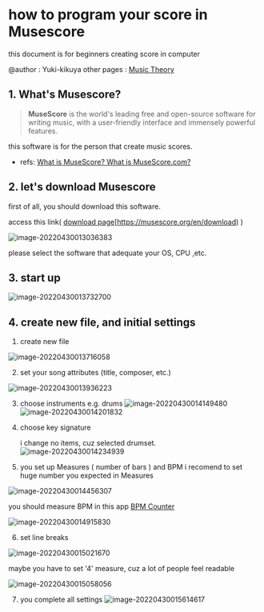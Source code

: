 # how to program your score in Musescore

this document is for beginners creating score in computer 

@author : Yuki-kikuya
other pages : [Music Theory](./theory.md)

## 1. What's Musescore?

> **MuseScore** is the world's leading free and open-source software for writing music, with a user-friendly interface and immensely powerful features.

this software is for the person that create music scores.

* refs: [What is MuseScore? What is MuseScore.com?](https://help.musescore.com/hc/en-us/articles/210257565-What-is-MuseScore-What-is-MuseScore-com-)



## 2. let's download Musescore

first of all, you should download this software.  

access this link( [download page](https://musescore.org/en/download)[https://musescore.org/en/download) )

![image-20220430013036383](README.assets/image-20220430013036383.png)

please select the software that adequate your OS, CPU ,etc.



## 3. start up

![image-20220430013732700](README.assets/image-20220430013732700.png)



## 4. create new file, and initial settings

1. create new file

![image-20220430013716058](README.assets/image-20220430013716058.png)

2. set your song attributes (title, composer, etc.)

![image-20220430013936223](README.assets/image-20220430013936223.png)

3. choose instruments e.g. drums
   ![image-20220430014149480](README.assets/image-20220430014149480.png)
   ![image-20220430014201832](README.assets/image-20220430014201832.png)

4. choose key signature

   i change no items, cuz selected drumset. ![image-20220430014234939](README.assets/image-20220430014234939.png)

5. you set up Measures ( number of bars ) and BPM
   i recomend to set huge number you expected in Measures

![image-20220430014456307](README.assets/image-20220430014456307.png)

you should measure BPM in this app
[BPM Counter](https://bpm.mononichi.com/)

![image-20220430014915830](README.assets/image-20220430014915830.png)

6. set line breaks

![image-20220430015021670](README.assets/image-20220430015021670.png)

maybe you have to set '4' measure, cuz a lot of people feel readable 

![image-20220430015058056](README.assets/image-20220430015058056.png)

7. you complete all settings
   ![image-20220430015614617](README.assets/image-20220430015614617.png)
